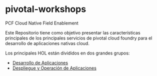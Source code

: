 # pivotal-workshops
PCF Cloud Native Field Enablement

Este Repositorio tiene como objetivo presentar las características principales de los principales servicios de pivotal cloud foundry para el desarrollo de aplicaciones nativas cloud. 

Los principales HOL están divididos en dos grandes grupos:

- [Desarrollo de Aplicaciones](dev/README.md)
- [Despliegue y Operación de Aplicaciones](ops/README.md)
